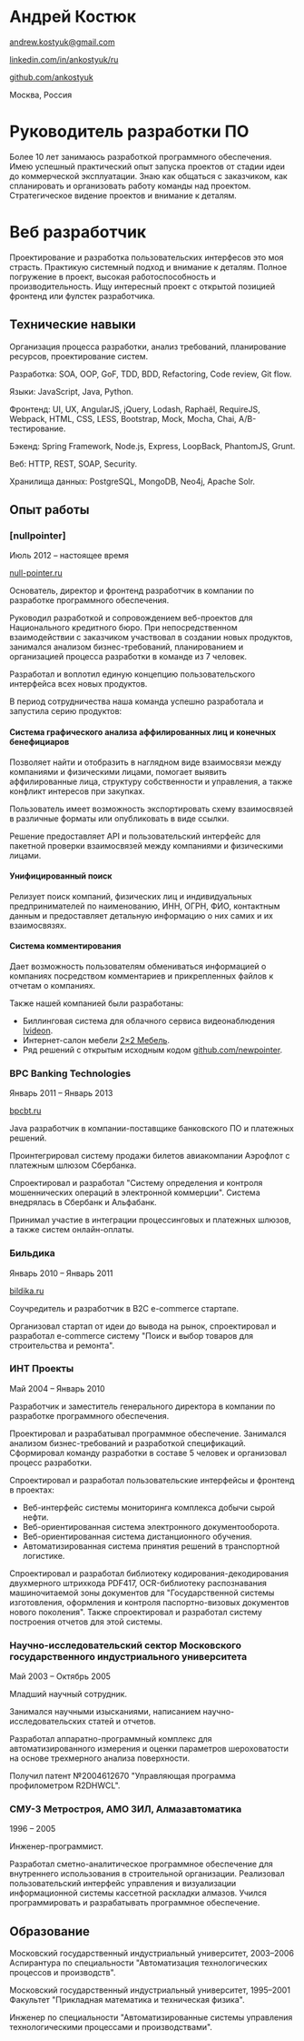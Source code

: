 # Андрей Костюк

[andrew.kostyuk@gmail.com](mailto:andrew.kostyuk@gmail.com)

[linkedin.com/in/ankostyuk/ru](https://www.linkedin.com/in/ankostyuk/ru)

[github.com/ankostyuk](https://github.com/ankostyuk)

Москва, Россия


# Руководитель разработки ПО

Более 10 лет занимаюсь разработкой программного обеспечения.
Имею успешный практический опыт запуска проектов от стадии идеи до коммерческой эксплуатации.
Знаю как общаться с заказчиком, как спланировать и организовать работу команды над проектом.
Стратегическое видение проектов и внимание к деталям.


# Веб разработчик

Проектирование и разработка пользовательских интерфесов это моя страсть.
Практикую системный подход и внимание к деталям.
Полное погружение в проект, высокая работоспособность и производительность.
Ищу интересный проект с открытой позицией фронтенд или фулстек разработчика.


## Технические навыки

Организация процесса разработки, анализ требований, планирование ресурсов, проектирование систем.

Разработка: SOA, OOP, GoF, TDD, BDD, Refactoring, Code review, Git flow.

Языки: JavaScript, Java, Python.

Фронтенд: UI, UX, AngularJS, jQuery, Lodash, Raphaël, RequireJS, Webpack, HTML, CSS, LESS, Bootstrap, Mock, Mocha, Chai, A/B-тестирование.

Бэкенд: Spring Framework, Node.js, Express, LoopBack, PhantomJS, Grunt.

Веб: HTTP, REST, SOAP, Security.

Хранилища данных: PostgreSQL, MongoDB, Neo4j, Apache Solr.


## Опыт работы


### [nullpointer]

Июль 2012 – настоящее время

[null-pointer.ru](http://null-pointer.ru/)

Основатель, директор и фронтенд разработчик в компании по разработке программного обеспечения.

Руководил разработкой и сопровождением веб-проектов для Национального кредитного бюро.
При непосредственном взаимодействии с заказчиком участвовал в создании новых продуктов,
занимался анализом бизнес-требований, планированием и организацией процесса разработки в команде из 7 человек.

Разработал и воплотил единую концепцию пользовательского интерфейса всех новых продуктов.

В период сотрудничества наша команда успешно разработала и запустила серию продуктов:


#### Система графического анализа аффилированных лиц и конечных бенефициаров

Позволяет найти и отобразить в наглядном виде взаимосвязи между компаниями и физическими лицами,
помогает выявить аффилированные лица, структуру собственности и управления, а также конфликт интересов при закупках.

Пользователь имеет возможность экспортировать схему взаимосвязей в различные форматы или опубликовать в виде ссылки.

Решение предоставляет API и пользовательский интерфейс для пакетной проверки взаимосвязей между компаниями и физическими лицами.


#### Унифицированный поиск

Релизует поиск компаний, физических лиц и индивидуальных предпринимателей по наименованию, ИНН, ОГРН, ФИО, контактным данным и
предоставляет детальную информацию о них самих и их взаимосвязях.


#### Система комментирования

Дает возможность пользователям обмениваться информацией о компаниях посредством комментариев и прикрепленных файлов к отчетам о компаниях.


Также нашей компанией были разработаны:

* Биллинговая система для облачного сервиса видеонаблюдения [Ivideon](https://ru.ivideon.com/).
* Интернет-салон мебели [2×2 Мебель](http://2x2mebel.ru/).
* Ряд решений с открытым исходным кодом [github.com/newpointer](https://github.com/newpointer).


### BPC Banking Technologies

Январь 2011 – Январь 2013

[bpcbt.ru](http://bpcbt.ru)

Java разработчик в компании-поставщике банковского ПО и платежных решений.

Проинтегрировал систему продажи билетов авиакомпании Аэрофлот с платежным шлюзом Сбербанка.

Спроектировал и разработал "Систему определения и контроля мошеннических операций в электронной коммерции". Система внедрялась в Сбербанк и Альфабанк.

Принимал участие в интеграции процессинговых и платежных шлюзов, а также систем онлайн-оплаты.


### Бильдика

Январь 2010 – Январь 2011

[bildika.ru](http://bildika.ru)

Соучредитель и разработчик в B2C e-commerce стартапе.

Организовал стартап от идеи до вывода на рынок, спроектировал и разработал e-commerce систему "Поиск и выбор товаров для строительства и ремонта".


### ИНТ Проекты

Май 2004 – Январь 2010

Разработчик и заместитель генерального директора в компании по разработке программного обеспечения.

Проектировал и разрабатывал программное обеспечение.
Занимался анализом бизнес-требований и разработкой спецификаций.
Сформировал команду разработки в составе 5 человек и организовал процесс разработки.

Спроектировал и разработал пользовательские интерфейсы и фронтенд в проектах:

* Веб-интерфейс системы мониторинга комплекса добычи сырой нефти.
* Веб-ориентированная система электронного документооборота.
* Веб-ориентированная система дистанционного обучения.
* Автоматизированная система принятия решений в транспортной логистике.

Спроектировал и разработал библиотеку кодирования-декодирования двухмерного штрихкода PDF417,
OCR-библиотеку распознавания машиночитаемой зоны документов для "Государственной системы изготовления, оформления и контроля паспортно-визовых документов нового поколения".
Также спроектировал и разработал систему построения отчетов для этой системы.


### Научно-исследовательский сектор Московского государственного индустриального университета

Май 2003 – Октябрь 2005

Младший научный сотрудник.

Занимался научными изысканиями, написанием научно-исследовательских статей и отчетов.

Разработал аппаратно-программный комплекс для автоматизированного измерения и оценки параметров шероховатости на основе трехмерного анализа поверхности.

Получил патент №2004612670 "Управляющая программа профилометром R2DHWCL".


### СМУ-3 Метростроя, АМО ЗИЛ, Алмазавтоматика

1996 – 2005

Инженер-программист.

Разработал сметно-аналитическое программное обеспечение для внутреннего использования в строительной организации.
Реализовал пользовательский интерфейс управления и визуализации информационной системы кассетной раскладки алмазов.
Учился программировать и разрабатывать программное обеспечение.


Образование
-----------

Московский государственный индустриальный университет, 2003–2006
Аспирантура по специальности "Автоматизация технологических процессов и производств".

Московский государственный индустриальный университет, 1995–2001
Факультет "Прикладная математика и техническая физика".

Инженер по специальности "Автоматизированные системы управления технологическими процессами и производствами".
